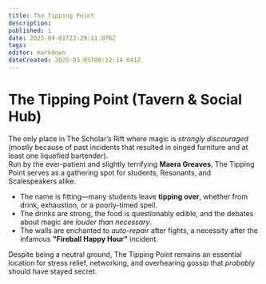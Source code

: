```yaml
---
title: The Tipping Point
description: 
published: 1
date: 2025-04-01T22:29:11.076Z
tags: 
editor: markdown
dateCreated: 2025-03-05T00:12:14.041Z
---
```


# The Tipping Point (Tavern & Social Hub)
The only place in The Scholar’s Rift where magic is *strongly discouraged* (mostly because of past incidents that resulted in singed furniture and at least one liquefied bartender).  
Run by the ever-patient and slightly terrifying **Maera Greaves**, The Tipping Point serves as a gathering spot for students, Resonants, and Scalespeakers alike.  

- The name is fitting—many students leave **tipping over**, whether from drink, exhaustion, or a poorly-timed spell.
- The drinks are strong, the food is questionably edible, and the debates about magic are *louder than necessary*.  
- The walls are enchanted to *auto-repair* after fights, a necessity after the infamous **"Fireball Happy Hour"** incident.  

Despite being a neutral ground, The Tipping Point remains an essential location for stress relief, networking, and overhearing gossip that *probably* should have stayed secret.  
